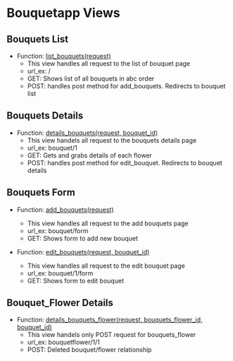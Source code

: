 # Bouquetapp Views

## Bouquets List
- Function: [list_bouquets(request)](../../../bouquetapp/views/bouquets/bouquets_list.py#L4)
    - This view handles all request to the list of bouquet page
    - url_ex: /
    - GET: Shows list of all bouquets in abc order
    - POST: handles post method for add_bouquets. Redirects to bouquet list
    
## Bouquets Details
- Function: [details_bouquets(request, bouquet_id)](../../../bouquetapp/views/bouquets/bouquets_details.py#L4)
    - This view handels all request to the bouquets details page
    - url_ex: bouquet/1
    - GET: Gets and grabs details of each flower
    - POST: handles post method for edit_bouquet. Redirects to bouquet details

## Bouquets Form
- Function: [add_bouquets(request)](../../../bouquetapp/views/bouquets/bouquets_form.py#L4)
    - This view handles all request to the add bouquets page
    - url_ex: bouquet/form
    - GET: Shows form to add new bouquet

- Function: [edit_bouquets(request, bouquet_id)](../../../bouquetapp/views/bouquets/bouquets_form.py#L15)
    - This view handles all request to the edit bouquet page
    - url_ex: bouquet/1/form
    - GET: Shows form to edit bouquet

## Bouquet_Flower Details
- Function: [details_bouquets_flower(request, bouquets_flower_id, bouquet_id)](../../../bouquetapp/views/bouquet_flower/bouquets_flower_details.py#L4)
    - This view handels only POST request for bouquets_flower
    - url_ex: bouquetflower/1/1
    - POST: Deleted bouquet/flower relationship